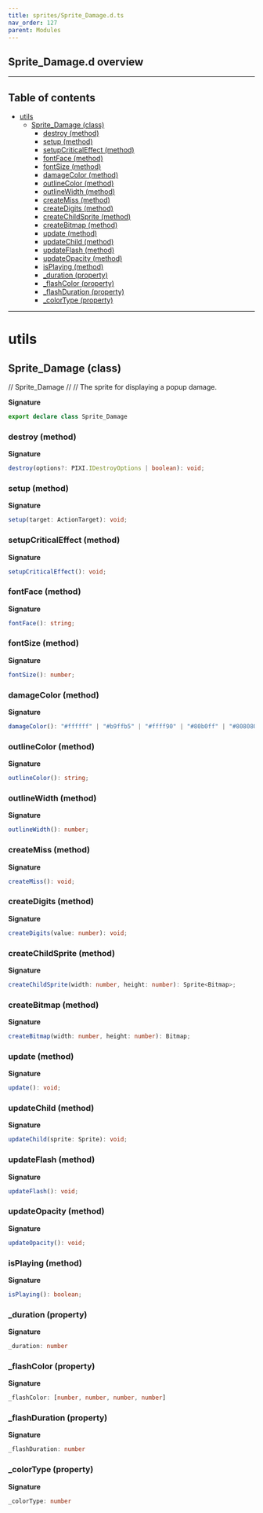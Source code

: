 ```yaml
---
title: sprites/Sprite_Damage.d.ts
nav_order: 127
parent: Modules
---
```


## Sprite_Damage.d overview

---

<h2 class="text-delta">Table of contents</h2>

- [utils](#utils)
  - [Sprite_Damage (class)](#sprite_damage-class)
    - [destroy (method)](#destroy-method)
    - [setup (method)](#setup-method)
    - [setupCriticalEffect (method)](#setupcriticaleffect-method)
    - [fontFace (method)](#fontface-method)
    - [fontSize (method)](#fontsize-method)
    - [damageColor (method)](#damagecolor-method)
    - [outlineColor (method)](#outlinecolor-method)
    - [outlineWidth (method)](#outlinewidth-method)
    - [createMiss (method)](#createmiss-method)
    - [createDigits (method)](#createdigits-method)
    - [createChildSprite (method)](#createchildsprite-method)
    - [createBitmap (method)](#createbitmap-method)
    - [update (method)](#update-method)
    - [updateChild (method)](#updatechild-method)
    - [updateFlash (method)](#updateflash-method)
    - [updateOpacity (method)](#updateopacity-method)
    - [isPlaying (method)](#isplaying-method)
    - [\_duration (property)](#_duration-property)
    - [\_flashColor (property)](#_flashcolor-property)
    - [\_flashDuration (property)](#_flashduration-property)
    - [\_colorType (property)](#_colortype-property)

---

# utils

## Sprite_Damage (class)

// Sprite_Damage
//
// The sprite for displaying a popup damage.

**Signature**

```ts
export declare class Sprite_Damage
```

### destroy (method)

**Signature**

```ts
destroy(options?: PIXI.IDestroyOptions | boolean): void;
```

### setup (method)

**Signature**

```ts
setup(target: ActionTarget): void;
```

### setupCriticalEffect (method)

**Signature**

```ts
setupCriticalEffect(): void;
```

### fontFace (method)

**Signature**

```ts
fontFace(): string;
```

### fontSize (method)

**Signature**

```ts
fontSize(): number;
```

### damageColor (method)

**Signature**

```ts
damageColor(): "#ffffff" | "#b9ffb5" | "#ffff90" | "#80b0ff" | "#808080";
```

### outlineColor (method)

**Signature**

```ts
outlineColor(): string;
```

### outlineWidth (method)

**Signature**

```ts
outlineWidth(): number;
```

### createMiss (method)

**Signature**

```ts
createMiss(): void;
```

### createDigits (method)

**Signature**

```ts
createDigits(value: number): void;
```

### createChildSprite (method)

**Signature**

```ts
createChildSprite(width: number, height: number): Sprite<Bitmap>;
```

### createBitmap (method)

**Signature**

```ts
createBitmap(width: number, height: number): Bitmap;
```

### update (method)

**Signature**

```ts
update(): void;
```

### updateChild (method)

**Signature**

```ts
updateChild(sprite: Sprite): void;
```

### updateFlash (method)

**Signature**

```ts
updateFlash(): void;
```

### updateOpacity (method)

**Signature**

```ts
updateOpacity(): void;
```

### isPlaying (method)

**Signature**

```ts
isPlaying(): boolean;
```

### \_duration (property)

**Signature**

```ts
_duration: number
```

### \_flashColor (property)

**Signature**

```ts
_flashColor: [number, number, number, number]
```

### \_flashDuration (property)

**Signature**

```ts
_flashDuration: number
```

### \_colorType (property)

**Signature**

```ts
_colorType: number
```
